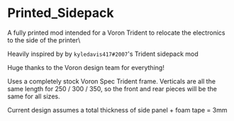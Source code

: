 # Printed_Sidepack
A fully printed mod intended for a Voron Trident to relocate the electronics to the side of the printer\

Heavily inspired by by `kyledavis417#2007`'s Trident sidepack mod

Huge thanks to the Voron design team for everything!

Uses a completely stock Voron Spec Trident frame. Verticals are all the same length for 250 / 300 / 350, so the front and rear pieces will be the same for all sizes. 

Current design assumes a total thickness of side panel + foam tape = 3mm
